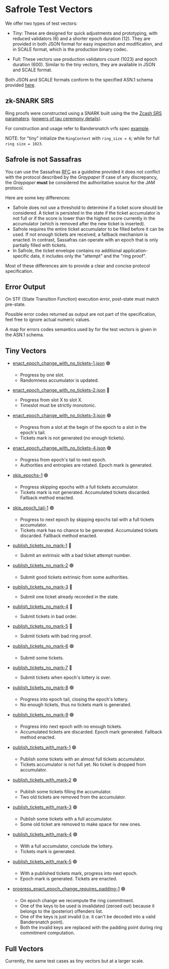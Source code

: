 # Safrole Test Vectors

We offer two types of test vectors:

- Tiny: These are designed for quick adjustments and prototyping, with reduced validators (6)
  and a shorter epoch duration (12). They are provided in both JSON format for easy inspection
  and modification, and in SCALE format, which is the production binary codec.

- Full: These vectors use production validators count (1023) and epoch duration (600).
  Similar to the tiny vectors, they are available in JSON and SCALE format.

Both JSON and SCALE formats conform to the specified ASN.1 schema provided [here](./safrole.asn).

## zk-SNARK SRS

Ring proofs were constructed using a SNARK built using the the [Zcash SRS paramaters](zcash-srs-2-11-uncompressed.bin).
([powers of tau ceremony details](https://zfnd.org/conclusion-of-the-powers-of-tau-ceremony)).

For construction and usage refer to Bandersnatch vrfs spec [example](https://github.com/davxy/bandersnatch-vrfs-spec/tree/main/example).

NOTE: for "tiny" initialize the `RingContext` with `ring_size = 6`; while for full `ring size = 1023`.

## Safrole **is not** Sassafras

You can use the Sassafras [RFC](https://github.com/polkadot-fellows/RFCs/blob/main/text/0026-sassafras-consensus.md)
as a guideline provided it does not conflict with the protocol described by the *Graypaper*
If case of any discrepancy, the *Graypaper* **must** be considered the authoritative source
for the JAM protocol.

Here are some key differences:
- Safrole does not use a threshold to determine if a ticket score should be considered.
  A ticket is persisted in the state if the ticket accumulator is not full or if the
  score is lower than the highest score currently in the accumulator (which is removed
  after the new ticket is inserted).
- Safrole requires the entire ticket accumulator to be filled before it can be used.
  If not enough tickets are received, a fallback mechanism is enacted. In contrast,
  Sassafras can operate with an epoch that is only partially filled with tickets.
- In Safrole, the ticket envelope contains no additional application-specific data,
  it includes only the "attempt" and the "ring proof".

Most of these differences aim to provide a clear and concise protocol specification.

## Error Output

On STF (State Transition Function) execution error, post-state must match pre-state.

Possible error codes returned as output are not part of the specification,
feel free to ignore actual numeric values.

A map for errors codes semantics used by for the test vectors is given in the ASN.1 schema.

## Tiny Vectors

- [enact_epoch_change_with_no_tickets-1.json](./tiny/enact-epoch-change-with-no-tickets-1.json) 🟢
  - Progress by one slot.
  - Randomness accumulator is updated.

- [enact_epoch_change_with_no_tickets-2.json](./tiny/enact-epoch-change-with-no-tickets-2.json) 🔴
  - Progress from slot X to slot X.
  - Timeslot must be strictly monotonic.

- [enact_epoch_change_with_no_tickets-3.json](./tiny/enact-epoch-change-with-no-tickets-3.json) 🟢
  - Progress from a slot at the begin of the epoch to a slot in the epoch's tail.
  - Tickets mark is not generated (no enough tickets).

- [enact_epoch_change_with_no_tickets-4.json](./tiny/enact-epoch-change-with-no-tickets-4.json) 🟢
  - Progress from epoch's tail to next epoch.
  - Authorities and entropies are rotated. Epoch mark is generated.

- [skip_epochs-1](./tiny/skip-epochs-1.json) 🟢
  - Progress skipping epochs with a full tickets accumulator.
  - Tickets mark is not generated. Accumulated tickets discarded. Fallback method enacted.

- [skip_epoch_tail-1](./tiny/skip-epoch-tail-1.json) 🟢
  - Progress to next epoch by skipping epochs tail with a full tickets accumulator.
  - Tickets mark has no chance to be generated. Accumulated tickets discarded. Fallback method enacted.

- [publish_tickets_no_mark-1](./tiny/publish-tickets-no-mark-1.json) 🔴
  - Submit an extrinsic with a bad ticket attempt number.

- [publish_tickets_no_mark-2](./tiny/publish-tickets-no-mark-2.json) 🟢
  - Submit good tickets extrinsic from some authorities.

- [publish_tickets_no_mark-3](./tiny/publish-tickets-no-mark-3.json) 🔴
  - Submit one ticket already recorded in the state.

- [publish_tickets_no_mark-4](./tiny/publish-tickets-no-mark-4.json) 🔴
  - Submit tickets in bad order.

- [publish_tickets_no_mark-5](./tiny/publish-tickets-no-mark-5.json) 🔴
  - Submit tickets with bad ring proof.

- [publish_tickets_no_mark-6](./tiny/publish-tickets-no-mark-6.json) 🟢
  - Submit some tickets.

- [publish_tickets_no_mark-7](./tiny/publish-tickets-no-mark-7.json) 🔴
  - Submit tickets when epoch's lottery is over.

- [publish_tickets_no_mark-8](./tiny/publish-tickets-no-mark-8.json) 🟢
  - Progress into epoch tail, closing the epoch's lottery.
  - No enough tickets, thus no tickets mark is generated.

- [publish_tickets_no_mark-9](./tiny/publish-tickets-no-mark-9.json) 🟢
  - Progress into next epoch with no enough tickets.
  - Accumulated tickets are discarded. Epoch mark generated. Fallback method enacted.

- [publish_tickets_with_mark-1](./tiny/publish-tickets-with-mark-1.json) 🟢
  - Publish some tickets with an almost full tickets accumulator.
  - Tickets accumulator is not full yet. No ticket is dropped from accumulator.

- [publish_tickets_with_mark-2](./tiny/publish-tickets-with-mark-2.json) 🟢
  - Publish some tickets filling the accumulator.
  - Two old tickets are removed from the accumulator.

- [publish_tickets_with_mark-3](./tiny/publish-tickets-with-mark-3.json) 🟢
  - Publish some tickets with a full accumulator.
  - Some old ticket are removed to make space for new ones.

- [publish_tickets_with_mark-4](./tiny/publish-tickets-with-mark-4.json) 🟢
  - With a full accumulator, conclude the lottery.
  - Tickets mark is generated.

- [publish_tickets_with_mark-5](./tiny/publish-tickets-with-mark-5.json) 🟢
  - With a published tickets mark, progress into next epoch.
  - Epoch mark is generated. Tickets are enacted.

- [progress_enact_epoch_change_requires_padding-1](./tiny/progress_enact_epoch_change_requires_padding-1.json) 🟢
  - On epoch change we recompute the ring commitment.
  - One of the keys to be used is invalidated (zeroed out) because it belongs to the (posterior) offenders list.
  - One of the keys is just invalid (i.e. it can't be decoded into a valid Bandersnatch point).
  - Both the invalid keys are replaced with the padding point during ring commitment computation.

## Full Vectors

Currently, the same test cases as tiny vectors but at a larger scale.
